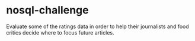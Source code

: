 # nosql-challenge
Evaluate some of the ratings data in order to help their journalists and food critics decide where to focus future articles.
